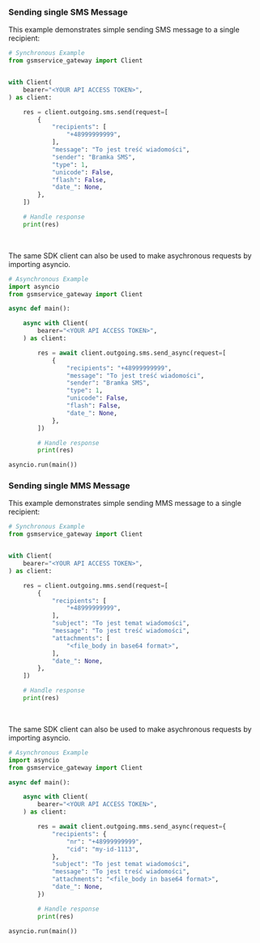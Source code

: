 <!-- Start SDK Example Usage [usage] -->
### Sending single SMS Message

This example demonstrates simple sending SMS message to a single recipient:

```python
# Synchronous Example
from gsmservice_gateway import Client


with Client(
    bearer="<YOUR API ACCESS TOKEN>",
) as client:

    res = client.outgoing.sms.send(request=[
        {
            "recipients": [
                "+48999999999",
            ],
            "message": "To jest treść wiadomości",
            "sender": "Bramka SMS",
            "type": 1,
            "unicode": False,
            "flash": False,
            "date_": None,
        },
    ])

    # Handle response
    print(res)
```

</br>

The same SDK client can also be used to make asychronous requests by importing asyncio.
```python
# Asynchronous Example
import asyncio
from gsmservice_gateway import Client

async def main():

    async with Client(
        bearer="<YOUR API ACCESS TOKEN>",
    ) as client:

        res = await client.outgoing.sms.send_async(request=[
            {
                "recipients": "+48999999999",
                "message": "To jest treść wiadomości",
                "sender": "Bramka SMS",
                "type": 1,
                "unicode": False,
                "flash": False,
                "date_": None,
            },
        ])

        # Handle response
        print(res)

asyncio.run(main())
```

### Sending single MMS Message

This example demonstrates simple sending MMS message to a single recipient:

```python
# Synchronous Example
from gsmservice_gateway import Client


with Client(
    bearer="<YOUR API ACCESS TOKEN>",
) as client:

    res = client.outgoing.mms.send(request=[
        {
            "recipients": [
                "+48999999999",
            ],
            "subject": "To jest temat wiadomości",
            "message": "To jest treść wiadomości",
            "attachments": [
                "<file_body in base64 format>",
            ],
            "date_": None,
        },
    ])

    # Handle response
    print(res)
```

</br>

The same SDK client can also be used to make asychronous requests by importing asyncio.
```python
# Asynchronous Example
import asyncio
from gsmservice_gateway import Client

async def main():

    async with Client(
        bearer="<YOUR API ACCESS TOKEN>",
    ) as client:

        res = await client.outgoing.mms.send_async(request={
            "recipients": {
                "nr": "+48999999999",
                "cid": "my-id-1113",
            },
            "subject": "To jest temat wiadomości",
            "message": "To jest treść wiadomości",
            "attachments": "<file_body in base64 format>",
            "date_": None,
        })

        # Handle response
        print(res)

asyncio.run(main())
```
<!-- End SDK Example Usage [usage] -->